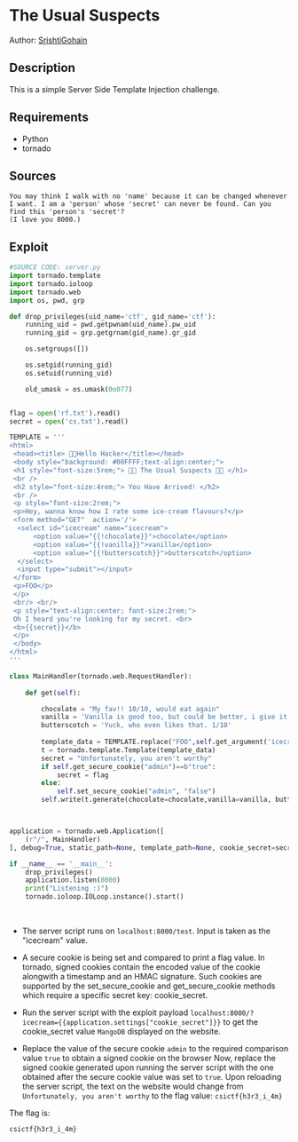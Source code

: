 # The Usual Suspects

Author: [SrishtiGohain](https:github.com/SrishtiGohain)

## Description

This is a simple Server Side Template Injection challenge.

## Requirements

- Python
- tornado

## Sources

```
You may think I walk with no 'name' because it can be changed whenever I want. I am a 'person' whose 'secret' can never be found. Can you find this 'person's 'secret'?
(I love you 8000.)
```

## Exploit

```python
#SOURCE CODE: server.py
import tornado.template
import tornado.ioloop
import tornado.web
import os, pwd, grp

def drop_privileges(uid_name='ctf', gid_name='ctf'):
    running_uid = pwd.getpwnam(uid_name).pw_uid
    running_gid = grp.getgrnam(gid_name).gr_gid

    os.setgroups([])

    os.setgid(running_gid)
    os.setuid(running_uid)

    old_umask = os.umask(0o077)


flag = open('rf.txt').read()
secret = open('cs.txt').read()

TEMPLATE = '''
<html>
 <head><title> 🐱‍👤Hello Hacker</title></head>
 <body style="background: #00FFFF;text-align:center;">
 <h1 style="font-size:5rem;"> 🐱‍👤 The Usual Suspects 🐱‍👤 </h1>
 <br />
 <h2 style="font-size:4rem;"> You Have Arrived! </h2>
 <br />
 <p style="font-size:2rem;"> 
 <p>Hey, wanna know how I rate some ice-cream flavours?</p>
 <form method="GET"  action='/'>
  <select id="icecream" name="icecream">
      <option value="{{!chocolate}}">chocolate</option>
      <option value="{{!vanilla}}">vanilla</option>
      <option value="{{!butterscotch}}">butterscotch</option>
  </select>
  <input type="submit"></input>
 </form>
 <p>FOO</p>
 </p>
 <br/> <br/>
 <p style="text-align:center; font-size:2rem;">
 Oh I heard you're looking for my secret. <br>
 <b>{{secret}}</b>
 </p>
 </body>
</html>
'''

class MainHandler(tornado.web.RequestHandler):
 
    def get(self):

        chocolate = "My fav!! 10/10, would eat again"
        vanilla = 'Vanilla is good too, but could be better, i give it a 7/10'
        butterscotch = 'Yuck, who even likes that. 1/10'
        
        template_data = TEMPLATE.replace("FOO",self.get_argument('icecream',''))
        t = tornado.template.Template(template_data)
        secret = "Unfortunately, you aren't worthy"
        if self.get_secure_cookie("admin")==b"true":
            secret = flag
        else:
            self.set_secure_cookie("admin", "false")
        self.write(t.generate(chocolate=chocolate,vanilla=vanilla, butterscotch=butterscotch, application=application, secret=secret))



application = tornado.web.Application([
    (r"/", MainHandler)
], debug=True, static_path=None, template_path=None, cookie_secret=secret)

if __name__ == '__main__':
    drop_privileges()
    application.listen(8000)
    print("Listening :)")
    tornado.ioloop.IOLoop.instance().start()
```
<br />

- The server script runs on ```localhost:8000/test```. Input is taken as the "icecream" value. 
 
- A secure cookie is being set and compared to print a flag value. In tornado, signed cookies contain the encoded value of the cookie
  alongwith a timestamp and an HMAC signature. Such cookies are supported by the set_secure_cookie and get_secure_cookie methods which require a specific secret key:
  cookie_secret.

- Run the server script with the exploit payload ```localhost:8000/?icecream={{application.settings["cookie_secret"]}}``` to get the cookie_secret value ```MangoDB```
  displayed on the website.
  
- Replace the value of the secure cookie ```admin``` to the  required comparison value ```true``` to obtain a signed cookie on the browser
  Now, replace the signed cookie generated upon running the server script with the one obtained after the secure cookie value was set to ```true```.
  Upon reloading the server script, the text on the website would change from ```Unfortunately, you aren't worthy``` to the flag value:
  ```csictf{h3r3_i_4m}```


The flag is:
```
csictf{h3r3_i_4m}
```
